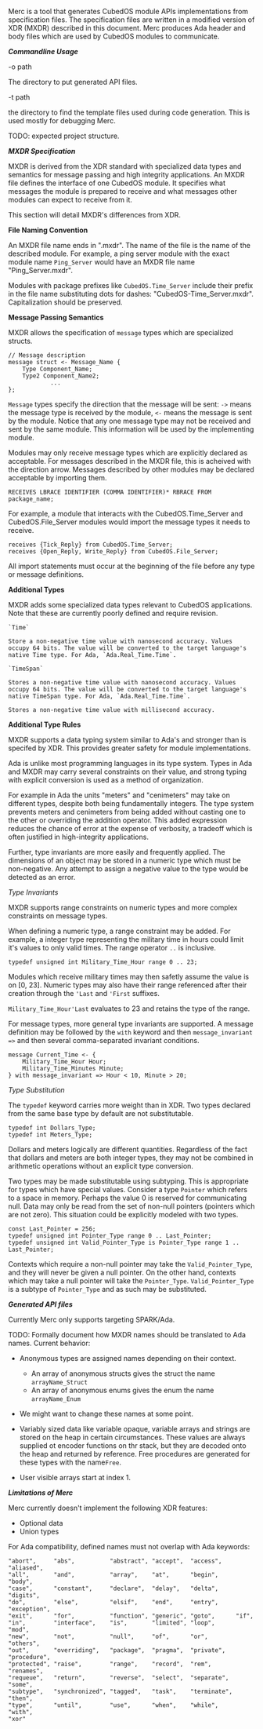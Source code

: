 
Merc is a tool that generates CubedOS module APIs implementations from specification files. The specification files are written in a modified version of XDR (MXDR) described in this document. Merc produces Ada header and body files which are used by CubedOS modules to communicate.


***Commandline Usage***

-o path

The directory to put generated API files.

-t path

the directory to find the template files used during code generation. This is used mostly for debugging Merc.

TODO: expected project structure.

***MXDR Specification***

MXDR is derived from the XDR standard with specialized data types and semantics for message passing and high integrity applications. An MXDR file defines the interface of one CubedOS module. It specifies what messages the module is prepared to receive and what messages other modules can expect to receive from it.

This section will detail MXDR's differences from XDR.

**File Naming Convention**

An MXDR file name ends in ".mxdr". The name of the file is the name of the described module. For example, a ping server module with the exact module name `Ping_Server` would have an MXDR file name "Ping_Server.mxdr".

Modules with package prefixes like `CubedOS.Time_Server` include their prefix in the file name substituting dots for dashes: "CubedOS-Time_Server.mxdr". Capitalization should be preserved.

**Message Passing Semantics**

MXDR allows the specification of `message` types which are specialized structs. 

```
// Message description
message struct <- Message_Name {
	Type Component_Name;
	Type2 Component_Name2;
	        ...
};
```

`Message` types specify the direction that the message will be sent: `->` means the message type is received by the module, `<-` means the message is sent by the module. Notice that any one message type may not be received and sent by the same module. This information will be used by the implementing module.

Modules may only receive message types which are explicitly declared as acceptable. For messages described in the MXDR file, this is acheived with the direction arrow. Messages described by other modules may be declared acceptable by importing them.

`RECEIVES LBRACE IDENTIFIER (COMMA IDENTIFIER)* RBRACE FROM package_name;`

For example, a module that interacts with the CubedOS.Time_Server and CubedOS.File_Server modules would import the message types it needs to receive.

```
receives {Tick_Reply} from CubedOS.Time_Server;
receives {Open_Reply, Write_Reply} from CubedOS.File_Server;
```

All import statements must occur at the beginning of the file before any type or message definitions.

**Additional Types**

MXDR adds some specialized data types relevant to CubedOS applications. Note that these are currently poorly defined and require revision.

	`Time`
	
	Store a non-negative time value with nanosecond accuracy. Values occupy 64 bits. The value will be converted to the target language's native Time type. For Ada, `Ada.Real_Time.Time`.
	
	`TimeSpan`
	
	Stores a non-negative time value with nanosecond accuracy. Values occupy 64 bits. The value will be converted to the target language's native TimeSpan type. For Ada, `Ada.Real_Time.Time`.
	
	Stores a non-negative time value with millisecond accuracy.
	
**Additional Type Rules**

MXDR supports a data typing system similar to Ada's and stronger than is specifed by XDR. This provides greater safety for module implementations.

Ada is unlike most programming languages in its type system. Types in Ada and MXDR may carry several constraints on their value, and strong typing with explicit conversion is used as a method of organization.

For example in Ada the units "meters" and "cenimeters" may take on different types, despite both being fundamentally integers. The type system prevents meters and cenimeters from being added without casting one to the other or overriding the addition operator. This added expression reduces the chance of error at the expense of verbosity, a tradeoff which is often justified in high-integrity applications.

Further, type invariants are more easily and frequently applied. The dimensions of an object may be stored in a numeric type which must be non-negative. Any attempt to assign a negative value to the type would be detected as an error.

*Type Invariants*

MXDR supports range constraints on numeric types and more complex constraints on message types.

When defining a numeric type, a range constraint may be added. For example, a integer type representing the military time in hours could limit it's values to only valid times. The range operator `..` is inclusive.

`typedef unsigned int Military_Time_Hour range 0 .. 23;`

Modules which receive military times may then safetly assume the value is on [0, 23]. Numeric types may also have their range referenced after their creation through the `'Last` and `'First` suffixes.

`Military_Time_Hour'Last` evaluates to 23 and retains the type of the range.

For message types, more general type invariants are supported. A message definition may be followed by the `with` keyword and then `message_invariant =>` and then several comma-separated invariant conditions.

```
message Current_Time <- {
	Military_Time_Hour Hour;
	Military_Time_Minutes Minute;
} with message_invariant => Hour < 10, Minute > 20;
```

*Type Substitution*

The `typedef` keyword carries more weight than in XDR. Two types declared from the same base type by default are not substitutable.

```
typedef int Dollars_Type;
typedef int Meters_Type;
```

Dollars and meters logically are different quantities. Regardless of the fact that dollars and meters are both integer types, they may not be combined in arithmetic operations without an explicit type conversion.

Two types may be made substitutable using subtyping. This is appropriate for types which have special values. Consider a type `Pointer` which refers to a space in memory. Perhaps the value 0 is reserved for communicating null. Data may only be read from the set of non-null pointers (pointers which are not zero). This situation could be explicitly modeled with two types.

```
const Last_Pointer = 256;
typedef unsigned int Pointer_Type range 0 .. Last_Pointer;
typedef unsigned int Valid_Pointer_Type is Pointer_Type range 1 .. Last_Pointer;
```

Contexts which require a non-null pointer may take the `Valid_Pointer_Type`, and they will never be given a null pointer. On the other hand, contexts which may take a null pointer will take the `Pointer_Type`. `Valid_Pointer_Type` is a subtype of `Pointer_Type` and as such may be substituted.


***Generated API files***

Currently Merc only supports targeting SPARK/Ada.

TODO: Formally document how MXDR names should be translated to Ada names.
Current behavior:
- Anonymous types are assigned names depending on their context.
	- An array of anonymous structs gives the struct the name `arrayName_Struct`
	- An array of anonymous enums gives the enum the name `arrayName_Enum`
	
- We might want to change these names at some point.
- Variably sized data like variable opaque, variable arrays and strings are stored on the heap in certain circumstances. These values are always supplied ot encoder functions on thr stack, but they are decoded onto the heap and returned by reference. Free procedures are generated for these types with the name`Free`.
- User visible arrays start at index 1.

			
***Limitations of Merc***

Merc currently doesn't implement the following XDR features:

- Optional data
- Union types

For Ada compatibility, defined names must not overlap with Ada keywords:

    "abort",     "abs",          "abstract", "accept",  "access",    "aliased",
    "all",       "and",          "array",    "at",      "begin",     "body",
    "case",      "constant",     "declare",  "delay",   "delta",     "digits",
    "do",        "else",         "elsif",    "end",     "entry",     "exception",
    "exit",      "for",          "function", "generic", "goto",      "if",
    "in",        "interface",    "is",       "limited", "loop",      "mod",
    "new",       "not",          "null",     "of",      "or",        "others",
    "out",       "overriding",   "package",  "pragma",  "private",   "procedure",
    "protected", "raise",        "range",    "record",  "rem",       "renames",
    "requeue",   "return",       "reverse",  "select",  "separate",  "some",
    "subtype",   "synchronized", "tagged",   "task",    "terminate", "then",
    "type",      "until",        "use",      "when",    "while",     "with",
    "xor"

